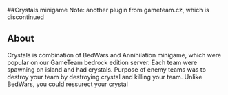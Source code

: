 ##Crystals minigame
Note: another plugin from gameteam.cz, which is discontinued

About
----------------
Crystals is combination of BedWars and Annihilation minigame, which were popular on our GameTeam bedrock edition server.
Each team were spawning on island and had crystals. Purpose of enemy teams was to destroy your team by destroying crystal and killing your team. Unlike BedWars, you could ressurect your crystal